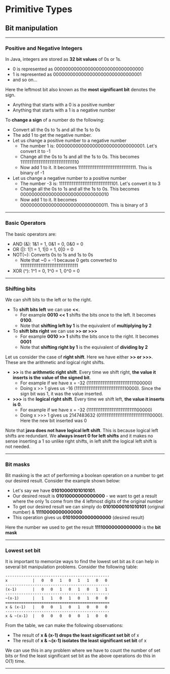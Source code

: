 
# Primitive Types

## Bit manipulation

--------------------------------------------

### Positive and Negative Integers

In Java, integers are stored as **32 bit values** of 0s or 1s.

- 0 is represented as 00000000000000000000000000000000
- 1 is represented as 00000000000000000000000000000001
- and so on...

Here the leftmost bit also known as the **most significant bit** denotes the sign.

- Anything that starts with a 0 is a positive number
- Anything that starts with a 1 is a negative number

To **change a sign** of a number do the following:

- Convert all the 0s to 1s and all the 1s to 0s
- The add 1 to get the negative number.
- Let us change a positive number to a negative number
    - The number 1 is: 00000000000000000000000000000001. Let's convert it to -1
    - Change all the 0s to 1s and all the 1s to 0s. This becomes 11111111111111111111111111111110
    - Now add 1 to it. It becomes 11111111111111111111111111111111. This is binary of -1
- Let us change a negative number to a positive number
    - The number -3 is: 11111111111111111111111111111101. Let's convert it to 3
    - Change all the 0s to 1s and all the 1s to 0s. This becomes 00000000000000000000000000000010
    - Now add 1 to it. It becomes 00000000000000000000000000000011. This is binary of 3

----------------------------------------------

### Basic Operators

The basic operators are:

- AND (&): 1&1 = 1, 0&1 = 0, 0&0 = 0
- OR (|): 1|1 = 1, 1|0 = 1, 0|0 = 0
- NOT(~): Converts 0s to 1s and 1s to 0s
    - Note that ~0 = -1 because 0 gets converted to 11111111111111111111111111111111
- XOR (^): 1^1 = 0, 1^0 = 1, 0^0 = 0

----------------------------------------

### Shifting bits

We can shift bits to the left or to the right.

- To **shift bits left** we can use **<<**. 
    - For example **0010 << 1** shifts the bits once to the left. It becomes **0100**.
    - Note that **shifting left by 1** is the equivalent of **multiplying by 2**
- To **shift bits right** we can use **>> or >>>**
    - For example **0010 >> 1** shifts the bits once to the right. It becomes **0001**
    - Note that **shifting right by 1** is the equivalent of **dividing by 2**

Let us consider the case of **right shift**. Here we have either **>> or >>>**. These are the arithmetic and logical right shifts.

- **>>** is the **arithmetic right shift**. Every time we shift right, **the value it inserts is the value of the signed bit**.
    - For example if we have x = -32 (11111111111111111111111111100000) 
    - Doing x >> 1 gives us -16 (11111111111111111111111111110000). Since the sign bit was 1, it was the value inserted.
- **>>>** is the **logical right shift**. Every time we shift left, **the value it inserts is 0**.
    - For example if we have x = -32 (11111111111111111111111111100000)
    - Doing x >>> 1 gives us 2147483632 (01111111111111111111111111110000). Here the new bit inserted was 0

Note that **java does not have logical left shift**. This is because logical left shifts are redundant. We **always insert 0 for left shifts** and it makes no sense inserting a 1 so unlike right shifts, in left shift the logical left shift is not needed.

---------------------------------------------

### Bit masks

Bit masking is the act of performing a boolean operation on a number to get our desired result. Consider the example shown below:

- Let's say we have **01010000101010101**. 
- Our desired result is **01010000000000000** - we want to get a result where the only 1s come from the 4 leftmost digits of the original number
- To get our desired result we can simply do **01010000101010101** (original number) & **11110000000000000**
- This operation gives us **01010000000000000** (desired result)

Here the number we used to get the result **11110000000000000** is the **bit mask**

------------------------------------------------

### Lowest set bit

It is important to memorize ways to find the lowest set bit as it can help in several bit manipulation problems. Consider the following table:

    ----------------------------------------------
    x           |   0   0   1   0   1   1   0   0
    ----------------------------------------------
    (x-1)       |   0   0   1   0   1   0   1   1
    ----------------------------------------------
    ~(x-1)      |   1   1   0   1   0   1   0   0
    ==============================================
    x & (x-1)   |   0   0   1   0   1   0   0   0
    ----------------------------------------------
    x & ~(x-1)  |   0   0   0   0   0   1   0   0
    

From the table, we can make the following observations:

- The result of **x & (x-1) drops the least significant set bit** of x
- The result of **x & ~(x-1) isolates the least significant set bit** of x

We can use this in any problem where we have to count the number of set bits or find the least significant set bit as the above operations do this in O(1) time.

---------------------------------------------------

